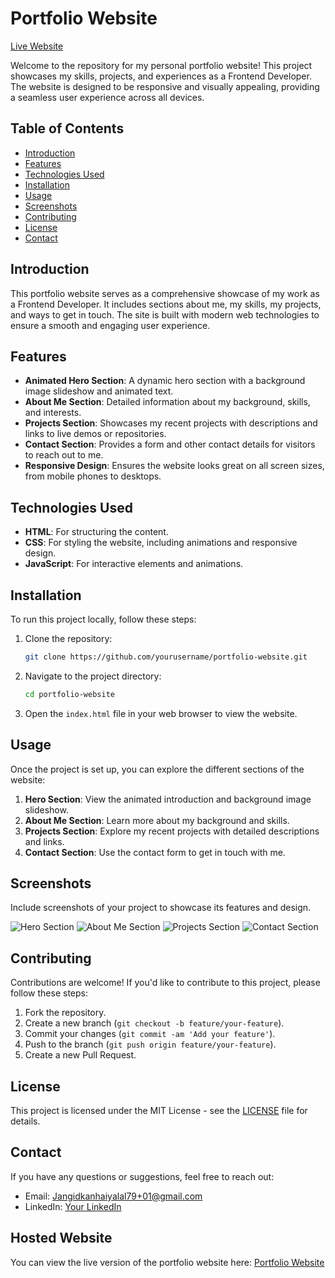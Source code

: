# Portfolio Website

[Live Website](https://kanhaiya304.github.io/My-portfolio-/)

Welcome to the repository for my personal portfolio website! This project showcases my skills, projects, and experiences as a Frontend Developer. The website is designed to be responsive and visually appealing, providing a seamless user experience across all devices.

## Table of Contents

- [Introduction](#introduction)
- [Features](#features)
- [Technologies Used](#technologies-used)
- [Installation](#installation)
- [Usage](#usage)
- [Screenshots](#screenshots)
- [Contributing](#contributing)
- [License](#license)
- [Contact](#contact)

## Introduction

This portfolio website serves as a comprehensive showcase of my work as a Frontend Developer. It includes sections about me, my skills, my projects, and ways to get in touch. The site is built with modern web technologies to ensure a smooth and engaging user experience.

## Features

- **Animated Hero Section**: A dynamic hero section with a background image slideshow and animated text.
- **About Me Section**: Detailed information about my background, skills, and interests.
- **Projects Section**: Showcases my recent projects with descriptions and links to live demos or repositories.
- **Contact Section**: Provides a form and other contact details for visitors to reach out to me.
- **Responsive Design**: Ensures the website looks great on all screen sizes, from mobile phones to desktops.

## Technologies Used

- **HTML**: For structuring the content.
- **CSS**: For styling the website, including animations and responsive design.
- **JavaScript**: For interactive elements and animations.

## Installation

To run this project locally, follow these steps:

1. Clone the repository:
   ```sh
   git clone https://github.com/yourusername/portfolio-website.git
   ```
2. Navigate to the project directory:
   ```sh
   cd portfolio-website
   ```
3. Open the `index.html` file in your web browser to view the website.

## Usage

Once the project is set up, you can explore the different sections of the website:

1. **Hero Section**: View the animated introduction and background image slideshow.
2. **About Me Section**: Learn more about my background and skills.
3. **Projects Section**: Explore my recent projects with detailed descriptions and links.
4. **Contact Section**: Use the contact form to get in touch with me.

## Screenshots

Include screenshots of your project to showcase its features and design.

![Hero Section](![IMG_20240622_182217](https://github.com/kanhaiya304/My-portfolio-/assets/133117538/e9c0e755-35f1-4bd5-adc3-229e6654f424))
![About Me Section](https://link-to-screenshot.com/about-me-section.png)
![Projects Section](https://link-to-screenshot.com/projects-section.png)
![Contact Section](https://link-to-screenshot.com/contact-section.png)

## Contributing

Contributions are welcome! If you'd like to contribute to this project, please follow these steps:

1. Fork the repository.
2. Create a new branch (`git checkout -b feature/your-feature`).
3. Commit your changes (`git commit -am 'Add your feature'`).
4. Push to the branch (`git push origin feature/your-feature`).
5. Create a new Pull Request.

## License

This project is licensed under the MIT License - see the [LICENSE](LICENSE) file for details.

## Contact

If you have any questions or suggestions, feel free to reach out:

- Email: Jangidkanhaiyalal79+01@gmail.com
- LinkedIn: [Your LinkedIn](https://www.linkedin.com/in/kanhaiyalal-jangid-758a38279)
## Hosted Website

You can view the live version of the portfolio website here: [Portfolio Website](https://kanhaiya304.github.io/My-portfolio-/)
